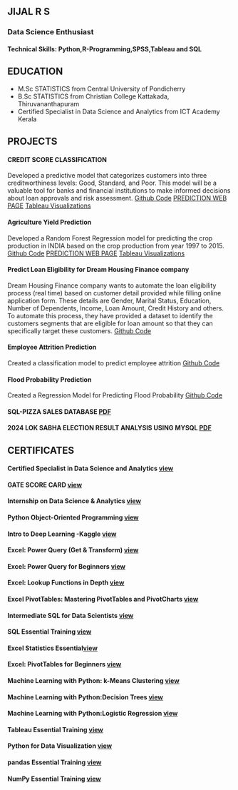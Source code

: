 ## JIJAL R S
### Data Science Enthusiast

#### Technical Skills: Python,R-Programming,SPSS,Tableau and SQL

## EDUCATION

* M.Sc STATISTICS from Central University of Pondicherry
* B.Sc STATISTICS from Christian College Kattakada, Thiruvananthapuram
* Certified Specialist in Data Science and Analytics from ICT Academy Kerala

## PROJECTS
#### CREDIT SCORE CLASSIFICATION
Developed a predictive model that categorizes customers into three creditworthiness levels: Good, Standard, and Poor. This model will be a valuable tool for
banks and financial institutions to make informed decisions about loan approvals and risk assessment.
[Github Code](https://github.com/JIJALRS/NOTE-BOOK/blob/0399dcf6a43d510fe816c467f5bb5958c79d084a/CREDIT%20SCORE%20CLASSIFICATION.ipynb)
[PREDICTION WEB PAGE](https://credit-prediction-2.onrender.com/)
[Tableau Visualizations](https://public.tableau.com/views/CREDITSCORE_17238204233130/Dashboard1?:language=en-US&:sid=&:redirect=auth&:display_count=n&:origin=viz_share_link)


#### Agriculture Yield Prediction
Developed a Random Forest Regression model for predicting the crop production in INDIA based on the crop production from year 1997 to 2015.
[Github Code](https://github.com/JIJALRS/REPOSITORY1/blob/a1a5f4ed284d3f94963afb6ed1bc5f1a9da2f871/Agriculture_Prediction.ipynb)
[PREDICTION WEB PAGE](https://agriculture-project.onrender.com)
[Tableau Visualizations](https://public.tableau.com/views/AgricultureDatasetVisualizations/IndiaMap?:language=en-US&:sid=&:display_count=n&:origin=viz_share_link)


#### Predict Loan Eligibility for Dream Housing Finance company
Dream Housing Finance company wants to automate the loan eligibility process (real time) based on customer detail provided while filling online application form. These details are Gender, Marital Status, Education, Number of Dependents, Income, Loan Amount, Credit History and others. To automate this process, they have provided a dataset to identify the customers segments that are eligible for loan amount so that they can specifically target these customers. [Github Code](https://github.com/JIJALRS/PROJECTS/blob/5d72e215b36c715ec1b80c61682480b4b04346f5/Predict%20Loan%20Eligibility.ipynb)


#### Employee Attrition Prediction
Created a classification model to predict employee attrition [Github Code](https://github.com/JIJALRS/REPOSITORY1/blob/698615a8bc9971c7260681928c6eadb6c4249af6/Employee%20Attrition%20Prediction.ipynb) 

#### Flood Probability Prediction
Created a Regression Model for Predicting Flood Probability [Github Code](https://github.com/JIJALRS/PROJECTS/blob/178475f7a391f4a3f13152423b0bb6f06bc4364c/Regression_analysis.ipynb)

#### SQL-PIZZA SALES DATABASE [PDF](https://drive.google.com/file/d/1fE4G7AmJoPCs_ITdhnrR3M6g5KPiv_TG/view?usp=sharing)

#### 2024 LOK SABHA ELECTION RESULT ANALYSIS USING MYSQL [PDF](https://github.com/JIJALRS/PROJECTS/blob/3a04374b0dcd8b464d36483adfa449415356f1cf/SQL%20Project.pdf)

## CERTIFICATES
#### Certified Specialist in Data Science and Analytics [view](https://drive.google.com/file/d/1GGLA-AyEDXSXSjW71D-mz_hdUe0ycmEu/view)
#### GATE SCORE CARD [view](https://drive.google.com/file/d/1uxT3Qv82_5g_a3coh73N65d-FwgspZJl/view?usp=sharing)
#### Internship on Data Science & Analytics [view](https://drive.google.com/file/d/1A-xY53856fnsfnA1QKAJFi9eSQ6_YPeI/view?usp=sharing)
#### Python Object-Oriented Programming [view](https://drive.google.com/file/d/1D9m5b9Vu_56TouHeavyzi8kagJkSEb2l/view?usp=sharing)
#### Intro to Deep Learning -Kaggle [view](https://drive.google.com/file/d/1e2ZaqTEC53uQVUtx0tY4lzVi_HmrGMcl/view?usp=sharing)
#### Excel: Power Query (Get & Transform) [view](https://drive.google.com/file/d/1O95LBzlalyLrtpZRZcM6y0ltcq5AVYSq/view?usp=sharing)
#### Excel: Power Query for Beginners [view](https://drive.google.com/file/d/1vWnA5cQ5nXXn9T5rEgJHggK5QqVdPvro/view?usp=sharing)
#### Excel: Lookup Functions in Depth [view](https://drive.google.com/file/d/1KScLqIfOczWbwHC-I_CJvn8lRm69XlSQ/view?usp=sharing)
#### Excel PivotTables: Mastering PivotTables and PivotCharts [view](https://drive.google.com/file/d/18phHpHLjCJ1KftIIS8TOwL80Wp09s1pJ/view?usp=sharing)
#### Intermediate SQL for Data Scientists [view](https://drive.google.com/file/d/1UWqWwc8e8Dsfqu_1mfZWP5R0fcztXRrh/view?usp=sharing)
#### SQL Essential Training [view](https://drive.google.com/file/d/1ZXBSMiu4wUdDlawmLrzqHUlQsHVJeUUV/view?usp=sharing)
#### Excel Statistics Essential[view](https://drive.google.com/file/d/1tqRSjukiuX_XmONmsydhwSyi3XJBMawU/view?usp=sharing)
#### Excel: PivotTables for Beginners [view](https://drive.google.com/file/d/1lHuTzfAN3mBxNAGN-NCHbho-bYKRMzRK/view?usp=sharing)
#### Machine Learning with Python: k-Means Clustering [view](https://drive.google.com/file/d/1ULDhr9ZEd-v_iJjWuy7zp0LOH31BOD60/view?usp=sharing)
#### Machine Learning with Python:Decision Trees [view](https://drive.google.com/file/d/1oXyRFVVJ7CuXfvBmahC9k3g2iFtRyeMu/view?usp=sharing)
#### Machine Learning with Python:Logistic Regression [view](https://drive.google.com/file/d/1Z9LYb_75pqnyq8fUw04nrDxtM8Y9I6IF/view?usp=sharing)
#### Tableau Essential Training [view](https://drive.google.com/file/d/1041yaFgKzbI19ieI-5WFyeZ9z8HEI_XH/view?usp=sharing)
#### Python for Data Visualization [view](https://drive.google.com/file/d/1FN_JkBEk9H_-nJVIVQJ86tOo9tKuuIlB/view?usp=sharing)
#### pandas Essential Training [view](https://drive.google.com/file/d/1iaBI2hjIv9N8X3AyXJa5lMZ8cRVDX5B8/view?usp=sharing)
#### NumPy Essential Training [view](https://drive.google.com/file/d/1uAWPG14nwEZ_lWC6ZrVSpYcAKwytaKDh/view?usp=sharing)
